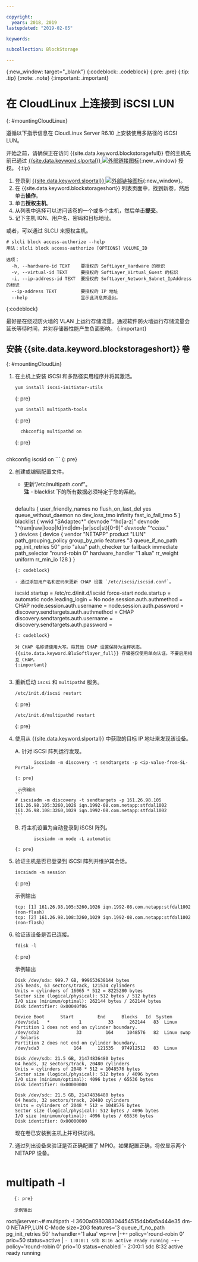 ```yaml
---

copyright:
  years: 2018, 2019
lastupdated: "2019-02-05"

keywords:

subcollection: BlockStorage

---
```

{:new_window: target="_blank"}
{:codeblock: .codeblock}
{:pre: .pre}
{:tip: .tip}
{:note: .note}
{:important: .important}

# 在 CloudLinux 上连接到 iSCSI LUN
{: #mountingCloudLinux}

遵循以下指示信息在 CloudLinux Server R6.10 上安装使用多路径的 iSCSI LUN。

开始之前，请确保正在访问 {{site.data.keyword.blockstoragefull}} 卷的主机先前已通过 [{{site.data.keyword.slportal}} ![外部链接图标](../../icons/launch-glyph.svg "外部链接图标")](https://control.softlayer.com/){:new_window} 授权。
{:tip}

1. 登录到 [{{site.data.keyword.slportal}} ![外部链接图标](../../icons/launch-glyph.svg "外部链接图标")](https://control.softlayer.com/){:new_window}。
2. 在 {{site.data.keyword.blockstorageshort}} 列表页面中，找到新卷，然后单击**操作**。
3. 单击**授权主机**。
4. 从列表中选择可以访问该卷的一个或多个主机，然后单击**提交**。
5. 记下主机 IQN、用户名、密码和目标地址。

或者，可以通过 SLCLI 来授权主机。
```
# slcli block access-authorize --help
用法：slcli block access-authorize [OPTIONS] VOLUME_ID

选项：
  -h, --hardware-id TEXT    要授权的 SoftLayer_Hardware 的标识
  -v, --virtual-id TEXT     要授权的 SoftLayer_Virtual_Guest 的标识
  -i, --ip-address-id TEXT  要授权的 SoftLayer_Network_Subnet_IpAddress 的标识
  --ip-address TEXT         要授权的 IP 地址
  --help                    显示此消息并退出。
```
{:codeblock}

最好是在绕过防火墙的 VLAN 上运行存储流量。通过软件防火墙运行存储流量会延长等待时间，并对存储器性能产生负面影响。
{:important}

## 安装 {{site.data.keyword.blockstorageshort}} 卷
{: #mountingCloudLin}

1. 在主机上安装 iSCSI 和多路径实用程序并将其激活。
   ```
   yum install iscsi-initiator-utils
   ```
   {: pre}

   ```
   yum install multipath-tools
   
   ```
   {: pre}

   ```
     chkconfig multipathd on
     ```
   {: pre}

   ```
chkconfig iscsid on
      ```
   {: pre}

2. 创建或编辑配置文件。
   - 更新“/etc/multipath.conf”。<br/>**注** - blacklist 下的所有数据必须特定于您的系统。
     ```
   defaults {
   user_friendly_names no
        flush_on_last_del       yes
        queue_without_daemon    no
        dev_loss_tmo            infinity
        fast_io_fail_tmo        5
     }
     blacklist {
   wwid "SAdaptec*"
   devnode "^hd[a-z]"
   devnode "^(ram|raw|loop|fd|md|dm-|sr|scd|st)[0-9]*"
   devnode "^cciss.*"  
   }
   devices {
   device {
   vendor "NETAPP"
   product "LUN"
   path_grouping_policy group_by_prio
   features "3 queue_if_no_path pg_init_retries 50"
   prio "alua"
   path_checker tur
   failback immediate
   path_selector "round-robin 0"
   hardware_handler "1 alua"
   rr_weight uniform
   rr_min_io 128
   }
   }
     ```
     {: codeblock}

   - 通过添加用户名和密码来更新 CHAP 设置 `/etc/iscsi/iscsid.conf`。

     ```
     iscsid.startup = /etc/rc.d/init.d/iscsid force-start
     node.startup = automatic
     node.leading_login = No
     node.session.auth.authmethod = CHAP
     node.session.auth.username = <USER NAME VALUE FROM PORTAL>
     node.session.auth.password = <PASSWORD VALUE FROM PORTAL>
     discovery.sendtargets.auth.authmethod = CHAP
     discovery.sendtargets.auth.username = <USER NAME VALUE FROM PORTAL>
     discovery.sendtargets.auth.password = <PASSWORD VALUE FROM PORTAL>
     ```
     {: codeblock}

     对 CHAP 名称请使用大写。将其他 CHAP 设置保持为注释状态。{{site.data.keyword.BluSoftlayer_full}} 存储器仅使用单向认证。不要启用相互 CHAP。
     {:important}


3. 重新启动 `iscsi` 和 `multipathd` 服务。
   ```
   /etc/init.d/iscsi restart   
   ```
   {: pre}

   ```
   /etc/init.d/multipathd restart   
   ```
   {: pre}

4. 使用从 {{site.data.keyword.slportal}} 中获取的目标 IP 地址来发现该设备。

     A. 针对 iSCSI 阵列运行发现。
     ```
            iscsiadm -m discovery -t sendtargets -p <ip-value-from-SL-Portal>
     ```
       {: pre}

        示例输出
       ```
       # iscsiadm -m discovery -t sendtargets -p 161.26.98.105
       161.26.98.105:3260,1026 iqn.1992-08.com.netapp:stfdal1002
       161.26.98.108:3260,1029 iqn.1992-08.com.netapp:stfdal1002
       ```

     B. 将主机设置为自动登录到 iSCSI 阵列。
     ```
            iscsiadm -m node -L automatic
     ```
       {: pre}

5. 验证主机是否已登录到 iSCSI 阵列并维护其会话。
   ```
   iscsiadm -m session
   ```
   {: pre}

   示例输出
   ```
   tcp: [1] 161.26.98.105:3260,1026 iqn.1992-08.com.netapp:stfdal1002 (non-flash)
   tcp: [2] 161.26.98.108:3260,1029 iqn.1992-08.com.netapp:stfdal1002 (non-flash)
   ```


6. 验证该设备是否已连接。
   ```
   fdisk -l 
   ```
   {: pre}

   示例输出
   ```
   Disk /dev/sda: 999.7 GB, 999653638144 bytes
   255 heads, 63 sectors/track, 121534 cylinders
   Units = cylinders of 16065 * 512 = 8225280 bytes
   Sector size (logical/physical): 512 bytes / 512 bytes
   I/O size (minimum/optimal): 262144 bytes / 262144 bytes
   Disk identifier: 0x00040f06

   Device Boot      Start         End      Blocks   Id  System
   /dev/sda1   *           1          33      262144   83  Linux
   Partition 1 does not end on cylinder boundary.
   /dev/sda2              33         164     1048576   82  Linux swap / Solaris
   Partition 2 does not end on cylinder boundary.
   /dev/sda3             164      121535   974912512   83  Linux

   Disk /dev/sdb: 21.5 GB, 21474836480 bytes
   64 heads, 32 sectors/track, 20480 cylinders
   Units = cylinders of 2048 * 512 = 1048576 bytes
   Sector size (logical/physical): 512 bytes / 4096 bytes
   I/O size (minimum/optimal): 4096 bytes / 65536 bytes
   Disk identifier: 0x00000000

   Disk /dev/sdc: 21.5 GB, 21474836480 bytes
   64 heads, 32 sectors/track, 20480 cylinders
   Units = cylinders of 2048 * 512 = 1048576 bytes
   Sector size (logical/physical): 512 bytes / 4096 bytes
   I/O size (minimum/optimal): 4096 bytes / 65536 bytes
   Disk identifier: 0x00000000
   ```

     现在卷已安装到主机上并可供访问。

7. 通过列出设备来验证是否正确配置了 MPIO。如果配置正确，将仅显示两个 NETAPP 设备。

   ```
# multipath -l
```
   {: pre}

   示例输出
   ```
   root@server:~# multipath -l
   3600a098038304454515d4b6a5a444e35 dm-0 NETAPP,LUN C-Mode
   size=20G features='3 queue_if_no_path pg_init_retries 50' hwhandler='1 alua' wp=rw
   |-+- policy='round-robin 0' prio=50 status=active
   | `- 1:0:0:1 sdb 8:16 active ready running
   `-+- policy='round-robin 0' prio=10 status=enabled
   `- 2:0:0:1 sdc 8:32 active ready running
   ```
